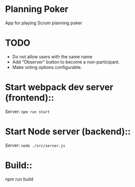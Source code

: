 # Planning Poker
App for playing Scrum planning poker

# TODO
- Do not allow users with the same name
- Add "Observer" button to become a non-participant.
- Make voting options configurable.

# Start webpack dev server (frontend)::
Server: ```npm run start```

# Start Node server (backend)::
Server: ```node ./src/server.js```

# Build::
npm run build
